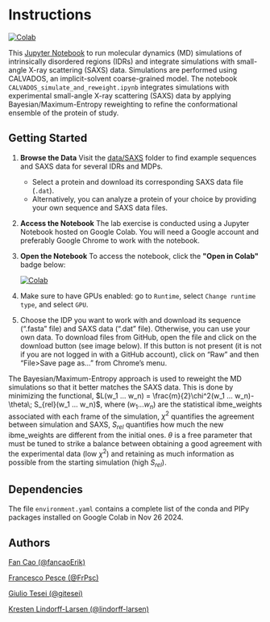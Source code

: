 # Instructions

[![Colab](https://colab.research.google.com/assets/colab-badge.svg)](https://colab.research.google.com/github/KULL-Centre/ColabCALVADOS/blob/main/simulate_and_reweight/CALVADOS_simulate_and_reweight.ipynb)

This [Jupyter Notebook](https://colab.research.google.com/github/KULL-Centre/ColabCALVADOS/blob/main/simulate_and_reweight/CALVADOS_simulate_and_reweight.ipynb) to run molecular dynamics (MD) simulations of intrinsically disordered regions (IDRs) and integrate simulations with small-angle X-ray scattering (SAXS) data. Simulations are performed using CALVADOS, an implicit-solvent coarse-grained model. 
The notebook `CALVADOS_simulate_and_reweight.ipynb` integrates simulations with experimental small-angle X-ray scattering (SAXS) data by applying Bayesian/Maximum-Entropy reweighting to refine the conformational ensemble of the protein of study.

## Getting Started

1. **Browse the Data**
   Visit the [data/SAXS](https://github.com/KULL-Centre/ColabCALVADOS/tree/main/data/SAXS) folder to find example sequences and SAXS data for several IDRs and MDPs.
   - Select a protein and download its corresponding SAXS data file (`.dat`).
   - Alternatively, you can analyze a protein of your choice by providing your own sequence and SAXS data files.

2. **Access the Notebook**
   The lab exercise is conducted using a Jupyter Notebook hosted on Google Colab. You will need a Google account and preferably Google Chrome to work with the notebook.

3. **Open the Notebook**
   To access the notebook, click the **"Open in Colab"** badge below:

   [![Colab](https://colab.research.google.com/assets/colab-badge.svg)](https://colab.research.google.com/github/KULL-Centre/ColabCALVADOS/blob/main/simulate_and_reweight/CALVADOS_simulate_and_reweight.ipynb)

4. Make sure to have GPUs enabled: go to `Runtime`, select `Change runtime type`, and select `GPU`.

5. Choose the IDP you want to work with and download its sequence (“.fasta” file) and SAXS data (“.dat” file). Otherwise, you can use your own data. To download files from GitHub, open the file and click on the download button (see image below). If this button is not present (it is not if you are not logged in with a GitHub account), click on “Raw” and then “File>Save page as...” from Chrome’s menu.

The Bayesian/Maximum-Entropy approach is used to reweight the MD simulations so that it better matches the SAXS data. This is done by minimizing the functional, $L(w_1 ... w_n) = \frac{m}{2}\chi^2(w_1 ... w_n)-\theta\; S_{rel}(w_1 ... w_n)$, where $(w_1 ... w_n)$ are the statistical ibme_weights associated with each frame of the simulation, $\chi^2$ quantifies the agreement between simulation and SAXS, $S_{rel}$ quantifies how much the new ibme_weights are different from the initial ones. $\theta$ is a free parameter that must be tuned to strike a balance between obtaining a good agreement with the experimental data (low $\chi^2$) and retaining as much information as possible from the starting simulation (high $S_{rel}$).

## Dependencies

The file `environment.yaml` contains a complete list of the conda and PIPy packages installed on Google Colab in Nov 26 2024.

## Authors

[Fan Cao (@fancaoErik)](https://github.com/fancaoErik)

[Francesco Pesce (@FrPsc)](https://github.com/FrPsc)

[Giulio Tesei (@gitesei)](https://github.com/gitesei)

[Kresten Lindorff-Larsen (@lindorff-larsen)](https://github.com/lindorff-larsen)


